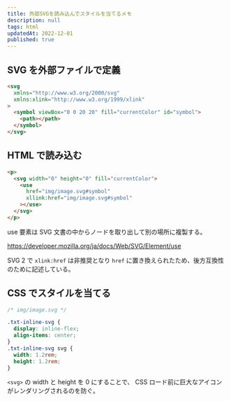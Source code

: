 ```yaml
---
title: 外部SVGを読み込んでスタイルを当てるメモ
description: null
tags: html
updatedAt: 2022-12-01
published: true
---
```


## SVG を外部ファイルで定義

```html
<svg
  xmlns="http://www.w3.org/2000/svg"
  xmlns:xlink="http://www.w3.org/1999/xlink"
>
  <symbol viewBox="0 0 20 20" fill="currentColor" id="symbol">
    <path></path>
  </symbol>
</svg>
```

## HTML で読み込む

```html
<p>
  <svg width="0" height="0" fill="currentColor">
    <use
      href="img/image.svg#symbol"
      xllink:href="img/image.svg#symbol"
    ></use>
  </svg>
</p>
```

use 要素は SVG 文書の中からノードを取り出して別の場所に複製する。

https://developer.mozilla.org/ja/docs/Web/SVG/Element/use

SVG 2 で `xlink:href` は非推奨となり `href` に置き換えられたため、後方互換性のために記述している。

## CSS でスタイルを当てる

```css
/* img/image.svg */

.txt-inline-svg {
  display: inline-flex;
  align-items: center;
}
.txt-inline-svg svg {
  width: 1.2rem;
  height: 1.2rem;
}
```

`<svg>` の width と height を 0 にすることで、 CSS ロード前に巨大なアイコンがレンダリングされるのを防ぐ。
